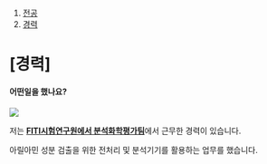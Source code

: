 <!doctype html>
<html>
<head>
  <title>어떤일을 했나요?</title>
  <meta charset="utf-8">
</head>
<body>
  <h1><a href="file:///c%3A/Users/%EA%B9%80%EB%AF%BC%EA%B8%B0/OneDrive%20-%20%EB%B6%80%EA%B2%BD%EB%8C%80%ED%95%99%EA%B5%90/%EB%B0%94%ED%83%95%20%ED%99%94%EB%A9%B4/web/1.html"></a></h1>
  <ol>
    <li><a href="https://control.pknu.ac.kr/control/1">전공</a></li>
    <li><a href="file:///c%3A/Users/%EA%B9%80%EB%AF%BC%EA%B8%B0/OneDrive%20-%20%EB%B6%80%EA%B2%BD%EB%8C%80%ED%95%99%EA%B5%90/%EB%B0%94%ED%83%95%20%ED%99%94%EB%A9%B4/web/2.html">경력</a></li>
  </ol>
  <h1>[경력]</h1>
  <h4>어떤일을 했나요? </h4>
  <img src="https://www.fiti.re.kr/data/img/page/logo_symbol.gif="40%">
  <p>
    저는 <strong><u>FITI시험연구원에서 분석화학평가팀</u></strong>에서 근무한 경력이 있습니다. <p>아릴아민 성분 검출을 위한 전처리 및 분석기기를 활용하는 업무를 했습니다.</p>

  </p>
</body>
</html>
